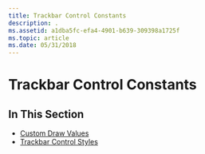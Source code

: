 ```yaml
---
title: Trackbar Control Constants
description: .
ms.assetid: a1dba5fc-efa4-4901-b639-309398a1725f
ms.topic: article
ms.date: 05/31/2018
---
```


# Trackbar Control Constants

## In This Section

-   [Custom Draw Values](custom-draw-values.md)
-   [Trackbar Control Styles](trackbar-control-styles.md)

 

 




